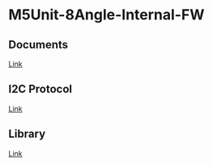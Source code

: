 # M5Unit-8Angle-Internal-FW

## Documents

[Link](https://docs.m5stack.com/en/unit/UNIT%208Angle)

## I2C Protocol

[Link](https://github.com/m5stack/M5Unit-8Angle/blob/main/docs/8Angle_I2C_Protocol.pdf)

## Library

[Link](https://github.com/m5stack/M5Unit-8Angle)